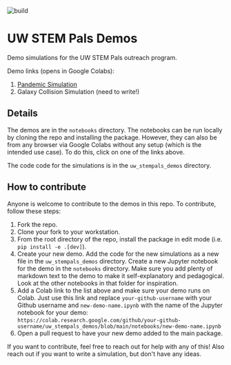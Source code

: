 ![build](https://github.com/jfcrenshaw/uw_stempals_demos/workflows/build/badge.svg)
# UW STEM Pals Demos

Demo simulations for the UW STEM Pals outreach program.

Demo links (opens in Google Colabs):
1. [Pandemic Simulation](https://colab.research.google.com/github/jfcrenshaw/uw_stempals_demos/blob/main/notebooks/pandemic-demo.ipynb)
2. Galaxy Collision Simulation (need to write!)

## Details

The demos are in the `notebooks` directory.
The notebooks can be run locally by cloning the repo and installing the package.
However, they can also be from any browser via Google Colabs without any setup (which is the intended use case).
To do this, click on one of the links above.

The code code for the simulations is in the `uw_stempals_demos` directory.

## How to contribute

Anyone is welcome to contribute to the demos in this repo.
To contribute, follow these steps:
1. Fork the repo.
2. Clone your fork to your workstation.
3. From the root directory of the repo, install the package in edit mode (i.e. `pip install -e .[dev]`).
4. Create your new demo. Add the code for the new simulations as a new file in the `uw_stempals_demos` directory. Create a new Jupyter notebook for the demo in the `notebooks` directory. Make sure you add plenty of markdown text to the demo to make it self-explanatory and pedagogical. Look at the other notebooks in that folder for inspiration.
5. Add a Colab link to the list above and make sure your demo runs on Colab. Just use this link and replace `your-github-username` with your Github username and `new-demo-name.ipynb` with the name of the Jupyter notebook for your demo: `https://colab.research.google.com/github/your-github-username/uw_stempals_demos/blob/main/notebooks/new-demo-name.ipynb`
6. Open a pull request to have your new demo added to the main package.

If you want to contribute, feel free to reach out for help with any of this!
Also reach out if you want to write a simulation, but don't have any ideas.

